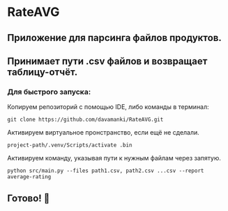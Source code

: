 # RateAVG

## Приложение для парсинга файлов продуктов.
## Принимает пути .csv файлов и возвращает таблицу-отчёт.

### Для быстрого запуска:
Копируем репозиторий с помощью IDE, либо команды в терминал:
```
git clone https://github.com/davamanki/RateAVG.git
```
Активируем виртуальное пронстранство, если ещё не сделали.
```
project-path/.venv/Scripts/activate .bin
```
Активируем команду, указывая пути к нужным файлам через запятую.
```
python src/main.py --files path1.csv, path2.csv ...csv --report average-rating
```

## Готово! 🚀
